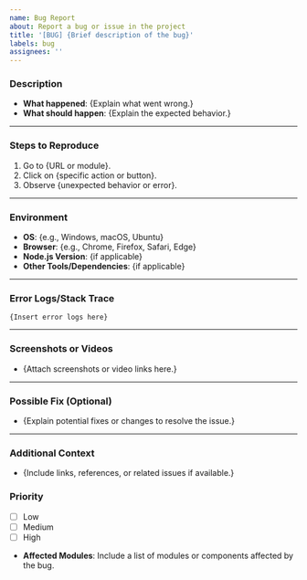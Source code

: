 ```yaml
---
name: Bug Report
about: Report a bug or issue in the project
title: '[BUG] {Brief description of the bug}'
labels: bug
assignees: ''
---
```


### **Description**

<!-- A clear and concise description of what the bug is. -->

- **What happened**: {Explain what went wrong.}
- **What should happen**: {Explain the expected behavior.}

---

### **Steps to Reproduce**

<!-- Provide a step-by-step guide to help others reproduce the bug. -->

1. Go to {URL or module}.
2. Click on {specific action or button}.
3. Observe {unexpected behavior or error}.

---

### **Environment**

<!-- Provide details about your environment to help debug the issue. -->

- **OS**: {e.g., Windows, macOS, Ubuntu}
- **Browser**: {e.g., Chrome, Firefox, Safari, Edge}
- **Node.js Version**: {if applicable}
- **Other Tools/Dependencies**: {if applicable}

---

### **Error Logs/Stack Trace**

<!-- Paste any error messages, logs, or stack trace here. -->

```
{Insert error logs here}
```

---

### **Screenshots or Videos**

<!-- If applicable, add screenshots or a video to help explain your problem. -->

- {Attach screenshots or video links here.}

---

### **Possible Fix (Optional)**

<!-- If you have an idea for fixing the bug, share it here. -->

- {Explain potential fixes or changes to resolve the issue.}

---

### **Additional Context**

<!-- Add any other context about the problem here. -->

- {Include links, references, or related issues if available.}

### **Priority**

- [ ] Low
- [ ] Medium
- [ ] High

- **Affected Modules**:
  Include a list of modules or components affected by the bug.
